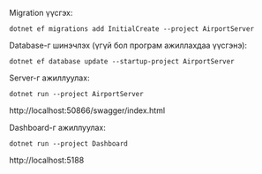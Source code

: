 Migration үүсгэх:

```
dotnet ef migrations add InitialCreate --project AirportServer
```

Database-г шинэчлэх (үгүй бол програм ажиллахдаа үүсгэнэ):

```
dotnet ef database update --startup-project AirportServer
```

Server-г ажиллуулах:

```
dotnet run --project AirportServer
```

http://localhost:50866/swagger/index.html

Dashboard-г ажиллуулах:

```
dotnet run --project Dashboard
```

http://localhost:5188
